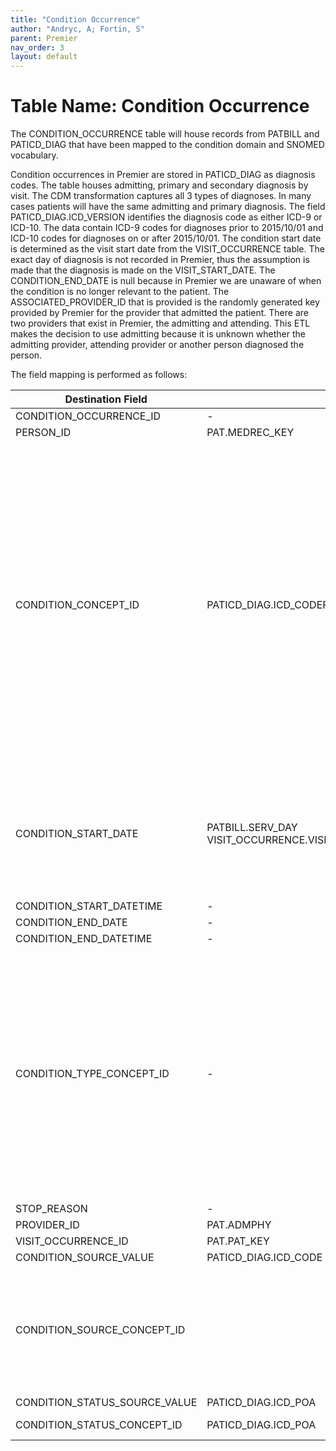 ```yaml
---
title: "Condition Occurrence"
author: "Andryc, A; Fortin, S"
parent: Premier
nav_order: 3
layout: default
---
```


# Table Name: Condition Occurrence

The CONDITION_OCCURRENCE table will house records from PATBILL and PATICD_DIAG that have been mapped to the condition domain and SNOMED vocabulary. 

Condition occurrences in Premier are stored in PATICD_DIAG as diagnosis codes. The table houses admitting, primary and secondary diagnosis by visit. The CDM transformation captures all 3 types of diagnoses. In many cases patients will have the same admitting and primary diagnosis. The field PATICD_DIAG.ICD_VERSION identifies the diagnosis code as either ICD-9 or ICD-10. The data contain ICD-9 codes for diagnoses prior to 2015/10/01 and ICD-10 codes for diagnoses on or after 2015/10/01. The condition start date is determined as the visit start date from the VISIT_OCCURRENCE table. The exact day of diagnosis is not recorded in Premier, thus the assumption is made that the diagnosis is made on the VISIT_START_DATE. The CONDITION_END_DATE is null because in Premier we are unaware of when the condition is no longer relevant to the patient. The ASSOCIATED_PROVIDER_ID that is provided is the randomly generated key provided by Premier for the provider that admitted the patient. There are two providers that exist in Premier, the admitting and attending. This ETL makes the decision to use admitting because it is unknown whether the admitting provider, attending provider or another person diagnosed the person.  

The field mapping is performed as follows:

| Destination Field | Source Field | Applied Rule | Comment |
| --- | --- | --- | --- |
| CONDITION_OCCURRENCE_ID | - | System-generated |  |
| PERSON_ID | PAT.MEDREC_KEY |  |  |
| CONDITION_CONCEPT_ID | PATICD_DIAG.ICD_CODEPATBILL.STD_CHG_CODE | For records from PATBILL.STD_CHG_CODE:QUERY: SOURCE TO STANDARD SELECT TARGET_VOCABULARY_IDFROM CTE_VOCAB_MAP WHERE SOURCE_VOCABULARY_ID IN ('JNJ_PMR_PROC_CHRG_CD')AND TARGET_DOMAIN_ID = 'Condition'For records from PATICD_DIAG.ICD_CODE:where ICD_VERSION=9QUERY: SOURCE TO STANDARDSELECT TARGET_CONCEPT_IDFROM CTE_VOCAB_MAP WHERE SOURCE_VOCABULARY_ID IN ('ICD9CM')AND TARGET_DOMAIN_ID = 'Condition'For records from PATICD_DIAG.ICD_CODE:where ICD_VERSION=10QUERY: SOURCE TO STANDARDSELECT TARGET_CONCEPT_IDFROM CTE_VOCAB_MAP WHERE SOURCE_VOCABULARY_ID IN ('ICD10CM')AND TARGET_DOMAIN_ID = 'Condition' | ICD9 diagnosis codes are mapped to SNOMED concepts  |
| CONDITION_START_DATE | PATBILL.SERV_DAY VISIT_OCCURRENCE.VISIT_START_DATEORVISIT_OCCURRENCE.VISIT_START_DATE  | If condition is from PATBILL use a combination of service day and visit start date unless the service day is greater than the end of the monthIf observation comes from PATICD_DIAG.ICD_CODE then use visit start date | If condition is from PATBILL use a combination of service day and visit start date unless the service day is greater than the end of the monthIf observation comes from PATICD_DIAG.ICD_CODE then use visit start date |
| CONDITION_START_DATETIME | - | NULL |  |
| CONDITION_END_DATE | - | NULL |  |
| CONDITION_END_DATETIME | - | NULL |  |
| CONDITION_TYPE_CONCEPT_ID | - | For records from PATICD_DIAG.ICD_CODE:when PAT.I_O_IND =’I’ and ICD.PRI_SEC =’P’ then 38000183when PAT.I_O_IND=’I’ and  PATICD_DIAG.ICD_PRI_SEC =’S’ then 38000185when PAT.I_O_IND=’O’ and  PATICD_DIAG.ICD_PRI_SEC =’P’ then 38000215when PAT.I_O_IND=’O’ and  PATICD_DIAG.ICD_PRI_SEC =’S’ then 38000216when PAT.I_O_IND in (’I’ , “O”) and PATICD_DIAG.ICD_PRI_SEC =’A’ then 4203942For records from PATBILL.STD_CHG_CODE:when PAT.I_O_IND =’I’ then 38000186when PAT.I_O_IND=’O’ then 38000217 |  |
| STOP_REASON | - | NULL |  |
| PROVIDER_ID | PAT.ADMPHY | NULL |  |
| VISIT_OCCURRENCE_ID | PAT.PAT_KEY |  |  |
| CONDITION_SOURCE_VALUE | PATICD_DIAG.ICD_CODE |  |  |
| CONDITION_SOURCE_CONCEPT_ID |  | QUERY: SOURCE TO SOURCESELECT SOURCE_CONCEPT_IDFROM CTE_VOCAB_MAPWHERE SOURCE_VOCABULARY_ID IN ('ICD9CM', 'ICD10', 'ICD10CM')AND TARGET_VOCABULARY_ID IN ('ICD9CM', 'ICD10', 'ICD10CM') AND DOMAIN_ID='CONDITION' |  |
| CONDITION_STATUS_SOURCE_VALUE | PATICD_DIAG.ICD_POA |  |  |
| CONDITION_STATUS_CONCEPT_ID | PATICD_DIAG.ICD_POA | When PATICD_DIAG.ICD_POA in (‘W’, ‘Y’) then 46236988Else 0 |  |
